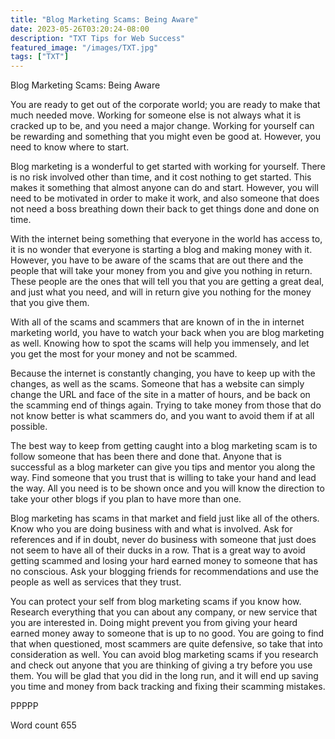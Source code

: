 ```yaml
---
title: "Blog Marketing Scams: Being Aware"
date: 2023-05-26T03:20:24-08:00
description: "TXT Tips for Web Success"
featured_image: "/images/TXT.jpg"
tags: ["TXT"]
---
```


Blog Marketing Scams: Being Aware

You are ready to get out of the corporate world; you are ready to make that much needed move. Working for someone else is not always what it is cracked up to be, and you need a major change. Working for yourself can be rewarding and something that you might even be good at. However, you need to know where to start.

Blog marketing is a wonderful to get started with working for yourself. There is no risk involved other than time, and it cost nothing to get started. This makes it something that almost anyone can do and start. However, you will need to be motivated in order to make it work, and also someone that does not need a boss breathing down their back to get things done and done on time.

With the internet being something that everyone in the world has access to, it is no wonder that everyone is starting a blog and making money with it. However, you have to be aware of the scams that are out there and the people that will take your money from you and give you nothing in return. These people are the ones that will tell you that you are getting a great deal, and just what you need, and will in return give you nothing for the money that you give them.
 
With all of the scams and scammers that are known of in the in internet marketing world, you have to watch your back when you are blog marketing as well. Knowing how to spot the scams will help you immensely, and let you get the most for your money and not be scammed.

Because the internet is constantly changing, you have to keep up with the changes, as well as the scams. Someone that has a website can simply change the URL and face of the site in a matter of hours, and be back on the scamming end of things again. Trying to take money from those that do not know better is what scammers do, and you want to avoid them if at all possible.

The best way to keep from getting caught into a blog marketing scam is to follow someone that has been there and done that. Anyone that is successful as a blog marketer can give you tips and mentor you along the way. Find someone that you trust that is willing to take your hand and lead the way. All you need is to be shown once and you will know the direction to take your other blogs if you plan to have more than one.

Blog marketing has scams in that market and field just like all of the others. Know who you are doing business with and what is involved. Ask for references and if in doubt, never do business with someone that just does not seem to have all of their ducks in a row. That is a great way to avoid getting scammed and losing your hard earned money to someone that has no conscious. Ask your blogging friends for recommendations and use the people as well as services that they trust. 

You can protect your self from blog marketing scams if you know how. Research everything that you can about any company, or new service that you are interested in. Doing might prevent you from giving your heard earned money away to someone that is up to no good. You are going to find that when questioned, most scammers are quite defensive, so take that into consideration as well. You can avoid blog marketing scams if you research and check out anyone that you are thinking of giving a try before you use them. You will be glad that you did in the long run, and it will end up saving you time and money from back tracking and fixing their scamming mistakes.

PPPPP

Word count 655
